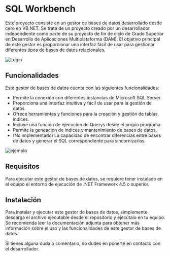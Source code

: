 # SQL Workbench

Este proyecto consiste en un gestor de bases de datos desarrollado desde cero en VB.NET. Se trata de un proyecto creado por un desarrollador independiente como parte de su proyecto de fin de ciclo de Grado Superior en Desarrollo de Aplicaciones Multiplataforma (DAM). El objetivo principal de este gestor es proporcionar una interfaz fácil de usar para gestionar diferentes tipos de bases de datos relacionales.

![Login](https://user-images.githubusercontent.com/24571992/226689015-1241d99b-338a-47a4-8746-5c1ed38b93b3.PNG)

## Funcionalidades

Este gestor de bases de datos cuenta con las siguientes funcionalidades:

- Permite la conexión con diferentes instancias de Microsoft SQL Server.
- Proporciona una interfaz intuitiva y fácil de usar para la gestión de datos.
- Ofrece herramientas y funciones para la creación y gestión de tablas, índices.
- Incluye una función de ejecucion de Querys desde el propio programa.
- Permite la geneacion de indices y mantenimiento de bases de datos.
- (No implementado) La capacidad de encontrar diferencias entre bases de datos y generar el SQL correspondiente para sincornizarlas.

![ejemplo](https://user-images.githubusercontent.com/24571992/235433912-3fba9ff0-53a9-418d-9bae-3e6c6e2e8be4.PNG)

## Requisitos

Para ejecutar este gestor de bases de datos, se requiere tener instalado en el equipo el entorno de ejecución de .NET Framework 4.5 o superior.

## Instalación

Para instalar y ejecutar este gestor de bases de datos, simplemente descarga el archivo ejecutable desde el repositorio y ejecútalo en tu equipo. Se recomienda leer la documentación adjunta para obtener más información sobre el uso y las funcionalidades de este gestor de bases de datos.

 Si tienes alguna duda o comentario, no dudes en ponerte en contacto con el desarrollador.


